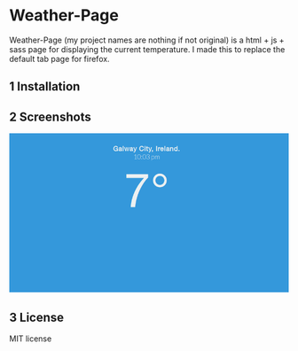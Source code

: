Weather-Page
=======================================

Weather-Page (my project names are nothing if not original) is a html + js + sass page for displaying the 
current temperature. I made this to replace the default tab page for firefox.

## 1 Installation

## 2 Screenshots

<img src = "sample.png"></img>

## 3 License

MIT license
